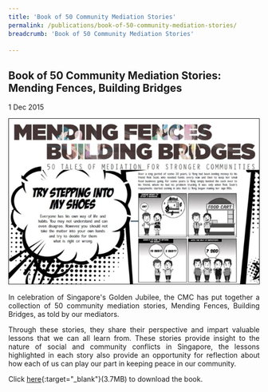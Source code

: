 ```yaml
---
title: 'Book of 50 Community Mediation Stories'
permalink: /publications/book-of-50-community-mediation-stories/
breadcrumb: 'Book of 50 Community Mediation Stories'

---
```



## Book of 50 Community Mediation Stories: Mending Fences, Building Bridges

1 Dec 2015

<div class="image"><img src="/images/1448512173351.jpg/" style="width:800px" title="Book of 50 Community Mediation Stories" alt="Book of 50 Community Mediation Stories"></div>

<p style="text-align: justify">In celebration of Singapore's Golden Jubilee, the CMC has put together a collection of 50 community mediation stories, Mending Fences, Building Bridges, as told by our mediators.</p>


<p style="text-align: justify">Through these stories, they share their perspective and impart valuable lessons that we can all learn from. These stories provide insight to the nature of social and community conflicts in Singapore, the lessons highlighted in each story also provide an opportunity for reflection about how each of us can play our part in keeping peace in our community.</p>


Click [here](/files/MendingFencesBuildingBridges.pdf/){:target="_blank"}(3.7MB) to download the book.
